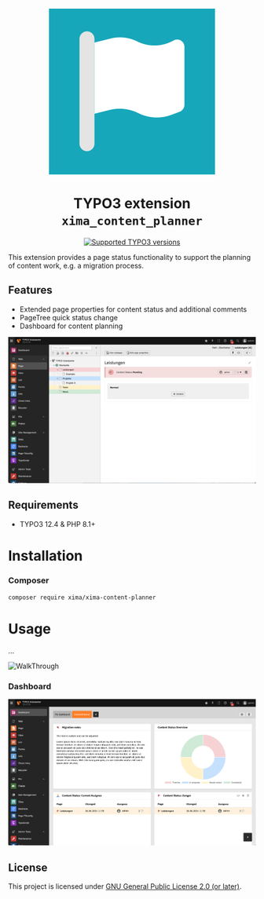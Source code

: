 <div align="center">

![Extension icon](Resources/Public/Icons/Extension.svg)

# TYPO3 extension `xima_content_planner`

[![Supported TYPO3 versions](https://badgen.net/badge/TYPO3/v12/orange)]()

</div>

This extension provides a page status functionality to support the planning of content work, e.g. a migration process.

## Features

* Extended page properties for content status and additional comments
* PageTree quick status change
* Dashboard for content planning

![Backend](./Documentation/Images/backend.png)

## Requirements

* TYPO3 12.4 & PHP 8.1+

# Installation

### Composer

``` bash
composer require xima/xima-content-planner
```

# Usage

...

![WalkThrough](./Documentation/Images/walk-through.gif)

### Dashboard

![Dashboard](./Documentation/Images/dashboard.png)


## License

This project is licensed
under [GNU General Public License 2.0 (or later)](LICENSE.md).

